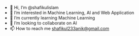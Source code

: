 - 👋 Hi, I’m @shafikulislam
- 👀 I’m interested in Machine Learning, AI and Web Application
- 🌱 I’m currently learning Machine Learning
- 💞️ I’m looking to collaborate on AI
- 📫 How to reach me shafikul233anik@gmail.com

<!---
shafikulislam/shafikulislam is a ✨ special ✨ repository because its `README.md` (this file) appears on your GitHub profile.
You can click the Preview link to take a look at your changes.
--->
